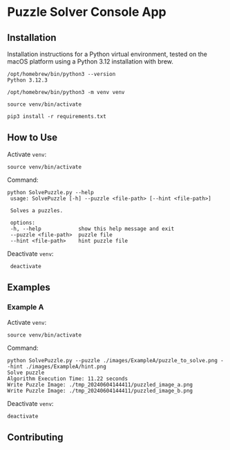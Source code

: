 # Puzzle Solver Console App

## Installation

Installation instructions for a Python virtual environment, tested on the macOS platform using a Python 3.12 installation with brew.

    /opt/homebrew/bin/python3 --version
    Python 3.12.3

    /opt/homebrew/bin/python3 -m venv venv

    source venv/bin/activate

    pip3 install -r requirements.txt

## How to Use

Activate `venv`:

    source venv/bin/activate

Command:

    python SolvePuzzle.py --help
     usage: SolvePuzzle [-h] --puzzle <file-path> [--hint <file-path>]

     Solves a puzzles.

     options:
     -h, --help            show this help message and exit
     --puzzle <file-path>  puzzle file
     --hint <file-path>    hint puzzle file

Deactivate `venv`:

     deactivate

## Examples

### Example A

Activate `venv`:

    source venv/bin/activate

Command:
      
    python SolvePuzzle.py --puzzle ./images/ExampleA/puzzle_to_solve.png --hint ./images/ExampleA/hint.png                  
    Solve puzzle
    Algorithm Execution Time: 11.22 seconds
    Write Puzzle Image: ./tmp_20240604144411/puzzled_image_a.png
    Write Puzzle Image: ./tmp_20240604144411/puzzled_image_b.png

Deactivate `venv`:

    deactivate

## Contributing
